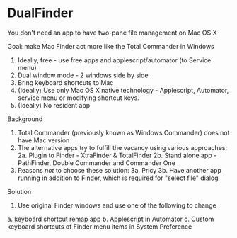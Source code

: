 # DualFinder
You don't need an app to have two-pane file management on Mac OS X

Goal: make Mac Finder act more like the Total Commander in Windows
	
1. Ideally, free - use free apps and applescript/automator  (to Service menu) 
2. Dual window mode - 2 windows side by side
3. Bring keyboard shortcuts to Mac
4. (Ideally) Use only Mac OS X native technology - Applescript, Automator, service menu or modifying shortcut keys.
5. (Ideally) No resident app

Background

1. Total Commander (previously known as Windows Commander) does not have Mac version
2. The alternative apps try to fulfill the vacancy using various approaches:
2a. Plugin to Finder - XtraFinder & TotalFinder
2b. Stand alone app - PathFinder, Double Commander and Commander One
3. Reasons *not* to choose these solution:
3a. Pricy
3b. Have another app running in addition to Finder, which is required for "select file" dialog 

Solution
1. Use original Finder windows and use one of the following to change

a. keyboard shortcut remap app
b. Applescript in Automator
c. Custom keyboard shortcuts of Finder menu items in System Preference
